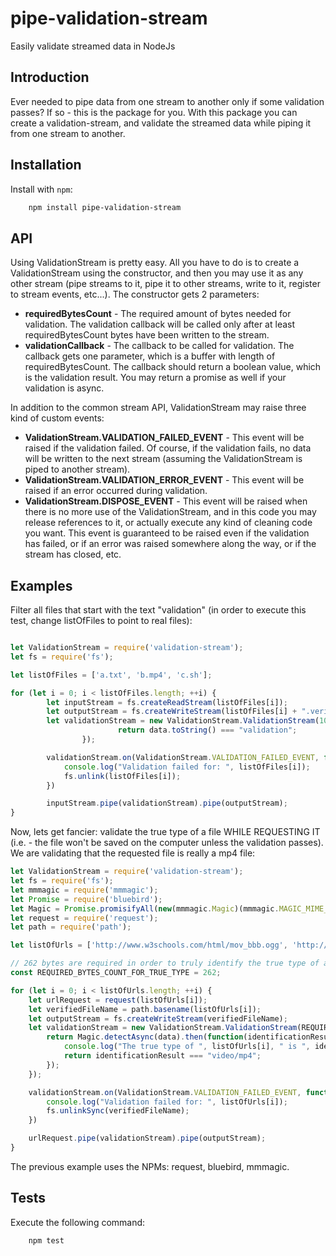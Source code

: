 # pipe-validation-stream
Easily validate streamed data in NodeJs

Introduction
--------
Ever needed to pipe data from one stream to another only if some validation passes? If so - this is the package for you. 
With this package you can create a validation-stream, and validate the streamed data while piping it from one stream to another.

Installation
--------
Install with `npm`:

``` bash
    npm install pipe-validation-stream
```

API
--------
Using ValidationStream is pretty easy. All you have to do is to create a ValidationStream using the constructor, and then you may use it as any other stream (pipe streams to it, pipe it to other streams, write to it, register to stream events, etc...).
The constructor gets 2 parameters: 
* __requiredBytesCount__ - The required amount of bytes needed for validation. The validation callback will be called only after at least requiredBytesCount bytes have been written to the stream.
* __validationCallback__ - The callback to be called for validation. The callback gets one parameter, which is a buffer with length of requiredBytesCount. The callback should return a boolean value, which is the validation result. You may return a promise as well if your validation is async.

In addition to the common stream API, ValidationStream may raise three kind of custom events:
* __ValidationStream.VALIDATION_FAILED_EVENT__ - This event will be raised if the validation failed. Of course, if the validation fails, no data will be written to the next stream (assuming the ValidationStream is piped to another stream).
* __ValidationStream.VALIDATION_ERROR_EVENT__ - This event will be raised if an error occurred during validation. 
* __ValidationStream.DISPOSE_EVENT__ - This event will be raised when there is no more use of the ValidationStream, and in this code you may release references to it, or actually execute any kind of cleaning code you want. This event is guaranteed to be raised even if the validation has failed, or if an error was raised somewhere along the way, or if the stream has closed, etc.


Examples
--------

Filter all files that start with the text "validation" (in order to execute this test, change listOfFiles to point to real files):

``` javascript

let ValidationStream = require('validation-stream');
let fs = require('fs');

let listOfFiles = ['a.txt', 'b.mp4', 'c.sh'];

for (let i = 0; i < listOfFiles.length; ++i) {
        let inputStream = fs.createReadStream(listOfFiles[i]);
        let outputStream = fs.createWriteStream(listOfFiles[i] + ".verified");
        let validationStream = new ValidationStream.ValidationStream(10, function(data) { 
                        return data.toString() === "validation";
                });

        validationStream.on(ValidationStream.VALIDATION_FAILED_EVENT, function() {
            console.log("Validation failed for: ", listOfFiles[i]);
            fs.unlink(listOfFiles[i]);
        })

        inputStream.pipe(validationStream).pipe(outputStream);
}

```


Now, lets get fancier: validate the true type of a file WHILE REQUESTING IT (i.e. - the file won't be saved on the computer unless the validation passes). We are validating that the requested file is really a mp4 file:

```javascript
let ValidationStream = require('validation-stream');
let fs = require('fs');
let mmmagic = require('mmmagic');
let Promise = require('bluebird');
let Magic = Promise.promisifyAll(new(mmmagic.Magic)(mmmagic.MAGIC_MIME_TYPE));
let request = require('request');
let path = require('path');

let listOfUrls = ['http://www.w3schools.com/html/mov_bbb.ogg', 'http://www.w3schools.com/html/mov_bbb.mp4', "http://google.com"];

// 262 bytes are required in order to truly identify the true type of a file (by checking its 'file' header)
const REQUIRED_BYTES_COUNT_FOR_TRUE_TYPE = 262;

for (let i = 0; i < listOfUrls.length; ++i) {
    let urlRequest = request(listOfUrls[i]);
    let verifiedFileName = path.basename(listOfUrls[i]);
    let outputStream = fs.createWriteStream(verifiedFileName);
    let validationStream = new ValidationStream.ValidationStream(REQUIRED_BYTES_COUNT_FOR_TRUE_TYPE, function(data) {
        return Magic.detectAsync(data).then(function(identificationResult) {
            console.log("The true type of ", listOfUrls[i], " is ", identificationResult);
            return identificationResult === "video/mp4";
        });
    });

    validationStream.on(ValidationStream.VALIDATION_FAILED_EVENT, function() {
        console.log("Validation failed for: ", listOfUrls[i]);
        fs.unlinkSync(verifiedFileName);
    })

    urlRequest.pipe(validationStream).pipe(outputStream);
}
```
The previous example uses the NPMs: request, bluebird, mmmagic.


## Tests
Execute the following command:

``` bash
    npm test
```
